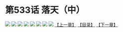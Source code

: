# 第533话 落天（中）
![](https://mhpic.xiaomingtaiji.net/comic/D/斗破苍穹拆分版/533话/1.jpg-zymk.middle.webp)
![](https://mhpic.xiaomingtaiji.net/comic/D/斗破苍穹拆分版/533话/2.jpg-zymk.middle.webp)
![](https://mhpic.xiaomingtaiji.net/comic/D/斗破苍穹拆分版/533话/3.jpg-zymk.middle.webp)
![](https://mhpic.xiaomingtaiji.net/comic/D/斗破苍穹拆分版/533话/4.jpg-zymk.middle.webp)
![](https://mhpic.xiaomingtaiji.net/comic/D/斗破苍穹拆分版/533话/5.jpg-zymk.middle.webp)
![](https://mhpic.xiaomingtaiji.net/comic/D/斗破苍穹拆分版/533话/6.jpg-zymk.middle.webp)
![](https://mhpic.xiaomingtaiji.net/comic/D/斗破苍穹拆分版/533话/7.jpg-zymk.middle.webp)
![](https://mhpic.xiaomingtaiji.net/comic/D/斗破苍穹拆分版/533话/8.jpg-zymk.middle.webp)
[【上一章】](./532.md)
[【目录】](./READMD.md)
[【下一章】](./534.md)
